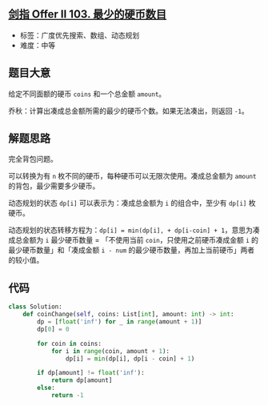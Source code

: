 ## [剑指 Offer II 103. 最少的硬币数目](https://leetcode-cn.com/problems/gaM7Ch/)

- 标签：广度优先搜索、数组、动态规划
- 难度：中等

## 题目大意

给定不同面额的硬币 `coins` 和一个总金额 `amount`。

乔秋：计算出凑成总金额所需的最少的硬币个数。如果无法凑出，则返回 `-1`。

## 解题思路

完全背包问题。

可以转换为有 `n` 枚不同的硬币，每种硬币可以无限次使用。凑成总金额为 `amount` 的背包，最少需要多少硬币。

动态规划的状态 `dp[i]` 可以表示为：凑成总金额为 `i` 的组合中，至少有 `dp[i]` 枚硬币。

动态规划的状态转移方程为：`dp[i] = min(dp[i], + dp[i-coin] + 1`，意思为凑成总金额为 `i` 最少硬币数量 = 「不使用当前 `coin`，只使用之前硬币凑成金额 `i` 的最少硬币数量」和「凑成金额 `i - num` 的最少硬币数量，再加上当前硬币」两者的较小值。

## 代码

```Python
class Solution:
    def coinChange(self, coins: List[int], amount: int) -> int:
        dp = [float('inf') for _ in range(amount + 1)]
        dp[0] = 0

        for coin in coins:
            for i in range(coin, amount + 1):
                dp[i] = min(dp[i], dp[i - coin] + 1)

        if dp[amount] != float('inf'):
            return dp[amount]
        else:
            return -1
```

